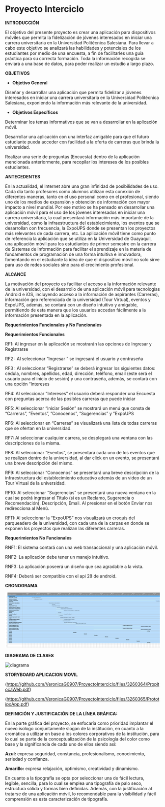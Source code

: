 # Proyecto Interciclo

**INTRODUCCIÓN** 

El objetivo del presente proyecto es crear una aplicación para dispositivos móviles que permita la fidelización de jóvenes interesados en iniciar una carrera universitaria en la Universidad Politécnica Salesiana. Para llevar a cabo este objetivo se analizará las habilidades y potenciales de los estudiantes por medio de una encuesta, a fin de facilitarles una guía práctica para su correcta formación. Toda la información recogida se enviará a una base de datos, para poder realizar un estudio a largo plazo.


**OBJETIVOS**

 * **Objetivo General**

Diseñar y desarrollar una aplicación que permita fidelizar a jóvenes interesados en iniciar una carrera universitaria en la Universidad Politécnica Salesiana, exponiendo la información más relevante de la universidad. 

* **Objetivos Específicos** 


Determinar los temas informativos que se van a desarrollar en la aplicación móvil. 

Desarrollar una aplicación con una interfaz amigable para que el futuro estudiante pueda acceder con facilidad a la oferta de carreras que brinda la universidad.

Realizar una serie de preguntas (Encuesta) dentro de la aplicación mencionada anteriormente, para recopilar los intereses de los posibles estudiantes.


**ANTECEDENTES**

En la actualidad, el Internet abre una gran infinidad de posibilidades de uso. Cada día tanto profesores como alumnos utilizan esta conexión de diferentes maneras, tanto en el uso personal como en el profesional, siendo uno de los medios de expansión y obtención de información con mayor impacto a nivel mundial.
Por ese motivo se ha pensado en desarrollar una aplicación móvil para el uso de los jóvenes interesados en iniciar una carrera universitaria, la cual presentará información más importante de la universidad, como la infraestructura del establecimiento, los eventos que se desarrollan con frecuencia, la ExpoUPS donde se presentan los proyectos más relevantes de cada carrera, etc. La aplicación móvil tiene como punto de referencia la aplicación que se utiliza en la Universidad de Guayaquil, una aplicación móvil para los estudiantes de primer semestre en la carrera de Sistemas de Información para facilitar el aprendizaje en la materia de fundamentos de programación de una forma intuitiva e innovadora, fomentando en el estudiante la idea de que el dispositivo móvil no solo sirve para uso de redes sociales sino para el crecimiento profesional. 


**ALCANCE**

La motivación del proyecto es facilitar el acceso a la información relevante de la universidad, con el desarrollo de una aplicación móvil para tecnologías Android e iOS, incluyendo acceso a la información de aspirantes (Carreras), información geo referenciada  de la universidad (Tour Virtual), eventos y ExpoUPS, además, se  contará con un diseño intuitivo y amigable, permitiendo de esta manera que los usuarios accedan fácilmente a la información presentada en la aplicación.


**Requerimientos Funcionales y No Funcionales**

**Requerimientos Funcionales**

RF1: Al ingresar en la aplicación se mostrarán  las opciones de Ingresar y Registrarse

RF2 : Al seleccionar  “Ingresar ” se ingresará el usuario  y contraseña

RF3 : Al seleccionar  “Registrarse” se deberá ingresar los siguientes datos: cédula, nombres, apellidos, edad, dirección, teléfono, email (este será el usuario para el inicio de sesión) y una contraseña, además, se contará con una opción  “Intereses

RF4: Al seleccionar “Intereses” el usuario deberá responder una Encuesta con preguntas acerca de las posibles carreras que puede iniciar

RF5: Al seleccionar “Iniciar Sesión” se mostrará un menú que consta de “Carreras”, ”Eventos”, ”Conocenos”, ”Sugerencias” y ”ExpoUPS

RF6: Al seleccionar en “Carreras” se visualizará una lista de todas carreras que se ofertan en la universidad.

RF7: Al seleccionar cualquier carrera, se desplegará una ventana con las descripciones de la misma.

RF8: Al seleccionar “Eventos”, se presentará cada uno de los eventos que se realizan dentro de la universidad, al dar click en un evento, se presentará una breve descripción del mismo.

RF9: Al seleccionar “Conocenos” se presentará una breve descripción de la infraestructura del establecimiento educativo además de un video de un Tour Virtual de la universidad.

RF10: Al seleccionar “Sugerencias” se presentará una nueva ventana en  la cual se podrá ingresar el Título (si es un Reclamo, Sugerencia o Recomendación), Descripción, Email. Al presionar en el botón Enviar nos redirecciona al Menú.

RF11: Al seleccionar la “ExpoUPS” nos visualizará un croquis del parqueadero de la universidad, con cada una de la carpas en donde se exponen los proyectos que realizan las diferentes carreras.



**Requerimientos No Funcionales**

RNF1: El sistema contará con una web transaccional y una aplicación móvil.  

RNF2: La aplicación debe tener un manejo intuitivo.

RNF3: La aplicación poseerá un diseño que sea agradable a la vista.

RNF4: Deberá ser compatible con el api 28 de android.

**CRONOGRAMA**

![alt tag](https://github.com/VeronicaG0907/ProyectoInterciclo/blob/master/cronograma1.png)


**DIAGRAMA DE CLASES**

![diagrama](https://user-images.githubusercontent.com/47520065/58743534-e7776380-83f8-11e9-91f6-a1fa01c932b6.JPG)


**STORYBOARD APLICACION MOVIL**

(https://github.com/VeronicaG0907/ProyectoInterciclo/files/3260364/PropitocaWeb.pdf)


(https://github.com/VeronicaG0907/ProyectoInterciclo/files/3260365/PrototipoApp.pdf)

**DEFINICIÓN Y JUSTIFICACIÓN DE LA LÍNEA GRÁFICA:**

En la parte gráfica del proyecto, se enfocaría como prioridad implantar el nuevo isologo conjuntamente slogan de la institución, en cuanto a la cromática a utilizar en base a los colores corporativos de la institución, para lo cual se parte de la conceptualización de la psicología del color como base y la significancia de cada uno de ellos siendo así: 

**Azul:** expresa seguridad, constancia, profesionalismo, conocimiento, seriedad y confianza.

**Amarillo:** expresa relajación, optimismo, creatividad y dinamismo. 

En cuanto a la tipografía se opta por seleccionar una de fácil lectura, legible, sencilla, para lo cual se emplea una tipografía de palo seco, estructura sólida y formas bien definidas. Además, con la justificación al tratarse de una aplicación móvil, lo recomendable para la visibilidad y fácil comprensión es esta caracterización de tipografía. 
